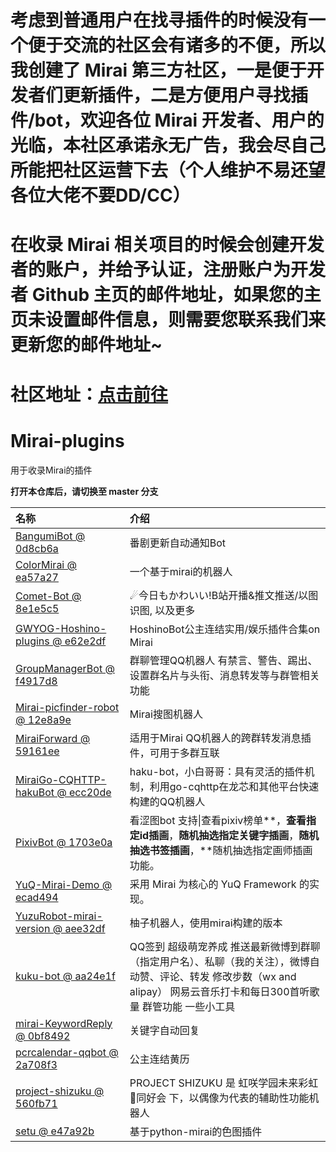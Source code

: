 # 考虑到普通用户在找寻插件的时候没有一个便于交流的社区会有诸多的不便，所以我创建了 Mirai 第三方社区，一是便于开发者们更新插件，二是方便用户寻找插件/bot，欢迎各位 Mirai 开发者、用户的光临，本社区承诺永无广告，我会尽自己所能把社区运营下去（个人维护不易还望各位大佬不要DD/CC）
# 在收录 Mirai 相关项目的时候会创建开发者的账户，并给予认证，注册账户为开发者 Github 主页的邮件地址，如果您的主页未设置邮件信息，则需要您联系我们来更新您的邮件地址~
# 社区地址：[点击前往](https://mirai-bot.com)

# Mirai-plugins
用于收录Mirai的插件

**打开本仓库后，请切换至 master 分支**

| 名称                                                         | 介绍                                                         |
| :----------------------------------------------------------- | :----------------------------------------------------------- |
| [BangumiBot @ 0d8cb6a](https://github.com/ssttkkl/BangumiBot/tree/0d8cb6a053d03b9d71b1fd53f5b8884e60ca96f6) | 番剧更新自动通知Bot                                          |
| [ColorMirai @ ea57a27](https://github.com/Coloryr/ColorMirai/tree/ea57a2732d78ac48de10942ce4f7351534f22bcf) | 一个基于mirai的机器人                                        |
| [Comet-Bot @ 8e1e5c5](https://github.com/StarWishsama/Comet-Bot/tree/8e1e5c56ba71f2cae15f068207cfe55bceae3e03) | ☄今日もかわいい!B站开播&推文推送/以图识图, 以及更多          |
| [GWYOG-Hoshino-plugins @ e62e2df](https://github.com/GWYOG/GWYOG-Hoshino-plugins/tree/e62e2df996ecfbe2fe7d955c4b1353386808a153) | HoshinoBot公主连结实用/娱乐插件合集on Mirai                  |
| [GroupManagerBot @ f4917d8](https://github.com/Yiwen-Chan/GroupManagerBot/tree/f4917d82b73d5094fe83f8e64d7f3b7d172238b0) | 群聊管理QQ机器人 有禁言、警告、踢出、设置群名片与头衔、消息转发等与群管相关功能 |
| [Mirai-picfinder-robot @ 12e8a9e](https://github.com/Genanik/Mirai-picfinder-robot/tree/12e8a9efa66ea4a33bb91971982bec4ec1a72938) | Mirai搜图机器人                                              |
| [MiraiForward @ 59161ee](https://github.com/mzdluo123/MiraiForward/tree/59161ee809e33cb34603d3ac72b791a22761bff7) | 适用于Mirai QQ机器人的跨群转发消息插件，可用于多群互联       |
| [MiraiGo-CQHTTP-hakuBot @ ecc20de](https://github.com/weilinfox/MiraiGo-CQHTTP-hakuBot/tree/ecc20de45bd1ab15edd8afb0e372da29e8c10a0f) | haku-bot，小白哥哥：具有灵活的插件机制，利用go-cqhttp在龙芯和其他平台快速构建的QQ机器人 |
| [PixivBot @ 1703e0a](https://github.com/ssttkkl/PixivBot/tree/1703e0a1093164aa3427669ee51f9068c79a49f6) | 看涩图bot 支持\|查看pixiv榜单**，**查看指定id插画**，**随机抽选指定关键字插画**，**随机抽选书签插画**，**随机抽选指定画师插画功能。 |
| [YuQ-Mirai-Demo @ ecad494](https://github.com/YuQWorks/YuQ-Mirai-Demo/tree/ecad494aea1a524b6d6826bfa0e1bd7fef203db4) | 采用 Mirai 为核心的 YuQ Framework 的实现。                   |
| [YuzuRobot-mirai-version @ aee32df](https://github.com/synodriver/YuzuRobot-mirai-version/tree/aee32df772195973790d0fe37d71927fcd899ad7) | 柚子机器人，使用mirai构建的版本                              |
| [kuku-bot @ aa24e1f](https://github.com/kukume/kuku-bot/tree/aa24e1fc80c972ae499af970f5d93d6c33c82a08) | QQ签到 超级萌宠养成 推送最新微博到群聊（指定用户名）、私聊（我的关注），微博自动赞、评论、转发 修改步数（wx and alipay） 网易云音乐打卡和每日300首听歌量 群管功能 一些小工具 |
| [mirai-KeywordReply @ 0bf8492](https://github.com/shine5402/mirai-KeywordReply/tree/0bf8492f98cbdb1d8b942eab84e6ad6e9e0b7baa) | 关键字自动回复                                               |
| [pcrcalendar-qqbot @ 2a708f3](https://github.com/BillYang2016/pcrcalendar-qqbot/tree/2a708f3a07848bafe18dafbbb67742be094fd83f) | 公主连结黄历                                                 |
| [project-shizuku @ 560fb71](https://github.com/qianjunakasumi/project-shizuku/tree/560fb71fd36cfc5381edb32bc9fe8888cd6d9a8c) | PROJECT SHIZUKU 是 虹咲学园未来彩虹🌈同好会 下，以偶像为代表的辅助性功能机器人 |
| [setu @ e47a92b](https://github.com/umauc/setu/tree/e47a92b4cee0586b9ddad5aaf2e4abb193821971) | 基于python-mirai的色图插件                                   |


